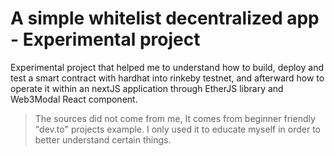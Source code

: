 # A simple whitelist decentralized app - Experimental project

Experimental project that helped me to understand how to build, deploy and test a smart contract with hardhat into rinkeby testnet, and afterward how to operate it within an nextJS application through EtherJS library and Web3Modal React component.


>The sources did not come from me, It comes from beginner friendly "dev.to" projects example. I only used it to educate myself in order to better understand certain things.